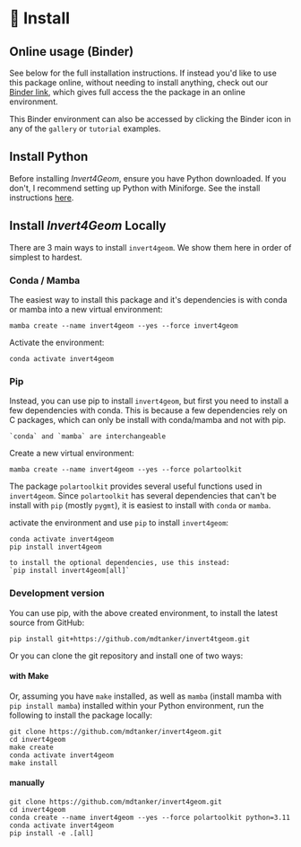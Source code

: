 # 🚀 Install

## Online usage (Binder)

See below for the full installation instructions.
If instead you'd like to use this package online, without needing to install anything, check out our [Binder link](https://mybinder.org/v2/gh/mdtanker/invert4geom/main), which gives full access the the package in an online environment.

This Binder environment can also be accessed by clicking the Binder icon in any of the `gallery` or `tutorial` examples.

## Install Python

Before installing _Invert4Geom_, ensure you have Python downloaded.
If you don't, I recommend setting up Python with Miniforge.
See the install instructions [here](https://github.com/conda-forge/miniforge).

## Install _Invert4Geom_ Locally

There are 3 main ways to install `invert4geom`. We show them here in order of simplest to hardest.

### Conda / Mamba

The easiest way to install this package and it's dependencies is with conda or mamba into a new virtual environment:

    mamba create --name invert4geom --yes --force invert4geom

Activate the environment:

    conda activate invert4geom

### Pip

Instead, you can use pip to install `invert4geom`, but first you need to install a few dependencies with conda.
This is because a few dependencies rely on C packages, which can only be install with conda/mamba and not with pip.

```{note}
`conda` and `mamba` are interchangeable
```

Create a new virtual environment:

```
mamba create --name invert4geom --yes --force polartoolkit
```

The package `polartoolkit` provides several useful functions used in `invert4geom`.
Since `polartoolkit` has several dependencies that can't be install with `pip` (mostly `pygmt`), it is easiest to install with `conda` or `mamba`.

activate the environment and use `pip` to install `invert4geom`:

```
conda activate invert4geom
pip install invert4geom
```

```{note}
to install the optional dependencies, use this instead:
`pip install invert4geom[all]`
```

### Development version

You can use pip, with the above created environment, to install the latest source from GitHub:

    pip install git+https://github.com/mdtanker/invert4tgeom.git

Or you can clone the git repository and install one of two ways:

#### with Make

Or, assuming you have `make` installed, as well as `mamba` (install mamba with `pip install mamba`) installed within your Python environment, run the following to install the package locally:

```
git clone https://github.com/mdtanker/invert4geom.git
cd invert4geom
make create
conda activate invert4geom
make install
```

#### manually

```
git clone https://github.com/mdtanker/invert4geom.git
cd invert4geom
conda create --name invert4geom --yes --force polartoolkit python=3.11
conda activate invert4geom
pip install -e .[all]
```
